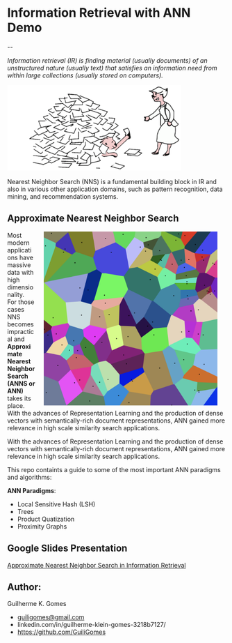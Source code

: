 # Information Retrieval with ANN Demo
--

*Information retrieval (IR) is finding material (usually documents) of
an unstructured nature (usually text) that satisfies an information need
from within large collections (usually stored on computers).*

<img src="fig/irlogo2.png" width="400"/>

Nearest Neighbor Search (NNS) is a fundamental building block in IR and also in various other application domains, such as pattern recognition, data mining, and recommendation
systems.

## Approximate Nearest Neighbor Search

<img src="fig/voronoi.png" style="float:right; margin:0px 20px" width="400"/>Most modern applications have massive data with high dimensionality. For those cases NNS becomes impractical and **Approximate Nearest Neighbor Search (ANNS or ANN)** takes its place.
With the advances of Representation Learning and the production of dense vectors with semantically-rich document representations, ANN gained more relevance in high scale similarity search applications.

With the advances of Representation Learning and the production of dense vectors with semantically-rich document representations, ANN gained more relevance in high scale similarity search applications.

This repo containts a guide to some of the most important ANN paradigms and algorithms:

**ANN Paradigms**:

- Local Sensitive Hash (LSH)
- Trees
- Product Quatization
- Proximity Graphs 

## Google Slides Presentation
[Approximate Nearest Neighbor Search in Information Retrieval](https://docs.google.com/presentation/d/1JNpPPHXwKpr8aubSYhxUbdanM6Mvr6rHNwPQn0vXOQA/edit?usp=sharing)

## Author:
Guilherme K. Gomes

- guiligomes@gmail.com
- linkedin.com/in/guilherme-klein-gomes-3218b7127/
- https://github.com/GuiliGomes
